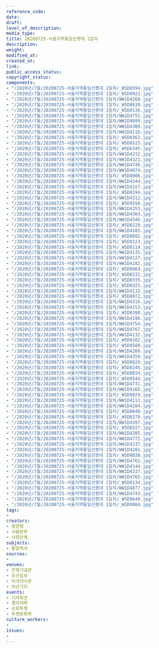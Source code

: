 ```yaml
---
reference_code: 
date: 
draft: 
level_of_description: 
media_type: 
title: 20200725-서울지역통일선봉대 1일차
description: 
weight: 
modified_at: 
created_at: 
link: 
public_access_status: 
copyright_status: 
components:
- "/2020년/7월/20200725-서울지역통일선봉대 1일차/_W5D0394.jpg"
- "/2020년/7월/20200725-서울지역통일선봉대 1일차/_W5D0022.jpg"
- "/2020년/7월/20200725-서울지역통일선봉대 1일차/WW1D4268.jpg"
- "/2020년/7월/20200725-서울지역통일선봉대 1일차/_W5D0639.jpg"
- "/2020년/7월/20200725-서울지역통일선봉대 1일차/_W5D0136.jpg"
- "/2020년/7월/20200725-서울지역통일선봉대 1일차/WW1D4751.jpg"
- "/2020년/7월/20200725-서울지역통일선봉대 1일차/WW1D4099.jpg"
- "/2020년/7월/20200725-서울지역통일선봉대 1일차/WW1D4309.jpg"
- "/2020년/7월/20200725-서울지역통일선봉대 1일차/WW1D4216.jpg"
- "/2020년/7월/20200725-서울지역통일선봉대 1일차/_W5D0362.jpg"
- "/2020년/7월/20200725-서울지역통일선봉대 1일차/_W5D0525.jpg"
- "/2020년/7월/20200725-서울지역통일선봉대 1일차/_W5D0345.jpg"
- "/2020년/7월/20200725-서울지역통일선봉대 1일차/WW1D4232.jpg"
- "/2020년/7월/20200725-서울지역통일선봉대 1일차/WW1D4321.jpg"
- "/2020년/7월/20200725-서울지역통일선봉대 1일차/WW1D4746.jpg"
- "/2020년/7월/20200725-서울지역통일선봉대 1일차/WW1D4074.jpg"
- "/2020년/7월/20200725-서울지역통일선봉대 1일차/_W5D0006.jpg"
- "/2020년/7월/20200725-서울지역통일선봉대 1일차/WW1D4344.jpg"
- "/2020년/7월/20200725-서울지역통일선봉대 1일차/WW1D4327.jpg"
- "/2020년/7월/20200725-서울지역통일선봉대 1일차/_W5D0194.jpg"
- "/2020년/7월/20200725-서울지역통일선봉대 1일차/WW1D4312.jpg"
- "/2020년/7월/20200725-서울지역통일선봉대 1일차/_W5D0598.jpg"
- "/2020년/7월/20200725-서울지역통일선봉대 1일차/WW1D4353.jpg"
- "/2020년/7월/20200725-서울지역통일선봉대 1일차/WW1D4364.jpg"
- "/2020년/7월/20200725-서울지역통일선봉대 1일차/WW1D4346.jpg"
- "/2020년/7월/20200725-서울지역통일선봉대 1일차/_W5D0220.jpg"
- "/2020년/7월/20200725-서울지역통일선봉대 1일차/WW1D4105.jpg"
- "/2020년/7월/20200725-서울지역통일선봉대 1일차/_W5D0091.jpg"
- "/2020년/7월/20200725-서울지역통일선봉대 1일차/_W5D0123.jpg"
- "/2020년/7월/20200725-서울지역통일선봉대 1일차/_W5D0114.jpg"
- "/2020년/7월/20200725-서울지역통일선봉대 1일차/WW1D4135.jpg"
- "/2020년/7월/20200725-서울지역통일선봉대 1일차/WW1D4127.jpg"
- "/2020년/7월/20200725-서울지역통일선봉대 1일차/WW1D4182.jpg"
- "/2020년/7월/20200725-서울지역통일선봉대 1일차/_W5D0064.jpg"
- "/2020년/7월/20200725-서울지역통일선봉대 1일차/_W5D0231.jpg"
- "/2020년/7월/20200725-서울지역통일선봉대 1일차/_W5D0335.jpg"
- "/2020년/7월/20200725-서울지역통일선봉대 1일차/_W5D0325.jpg"
- "/2020년/7월/20200725-서울지역통일선봉대 1일차/WW1D4115.jpg"
- "/2020년/7월/20200725-서울지역통일선봉대 1일차/_W5D0072.jpg"
- "/2020년/7월/20200725-서울지역통일선봉대 1일차/WW1D4316.jpg"
- "/2020년/7월/20200725-서울지역통일선봉대 1일차/WW1D4153.jpg"
- "/2020년/7월/20200725-서울지역통일선봉대 1일차/_W5D0390.jpg"
- "/2020년/7월/20200725-서울지역통일선봉대 1일차/WW1D4196.jpg"
- "/2020년/7월/20200725-서울지역통일선봉대 1일차/WW1D4754.jpg"
- "/2020년/7월/20200725-서울지역통일선봉대 1일차/WW1D4767.jpg"
- "/2020년/7월/20200725-서울지역통일선봉대 1일차/WW1D4132.jpg"
- "/2020년/7월/20200725-서울지역통일선봉대 1일차/_W5D0102.jpg"
- "/2020년/7월/20200725-서울지역통일선봉대 1일차/_W5D0589.jpg"
- "/2020년/7월/20200725-서울지역통일선봉대 1일차/WW1D4260.jpg"
- "/2020년/7월/20200725-서울지역통일선봉대 1일차/WW1D4359.jpg"
- "/2020년/7월/20200725-서울지역통일선봉대 1일차/_W5D0629.jpg"
- "/2020년/7월/20200725-서울지역통일선봉대 1일차/_W5D0245.jpg"
- "/2020년/7월/20200725-서울지역통일선봉대 1일차/_W5D0034.jpg"
- "/2020년/7월/20200725-서울지역통일선봉대 1일차/_W5D0544.jpg"
- "/2020년/7월/20200725-서울지역통일선봉대 1일차/WW1D4731.jpg"
- "/2020년/7월/20200725-서울지역통일선봉대 1일차/WW1D4165.jpg"
- "/2020년/7월/20200725-서울지역통일선봉대 1일차/_W5D0029.jpg"
- "/2020년/7월/20200725-서울지역통일선봉대 1일차/WW1D4112.jpg"
- "/2020년/7월/20200725-서울지역통일선봉대 1일차/WW1D4284.jpg"
- "/2020년/7월/20200725-서울지역통일선봉대 1일차/_W5D0040.jpg"
- "/2020년/7월/20200725-서울지역통일선봉대 1일차/_W5D0270.jpg"
- "/2020년/7월/20200725-서울지역통일선봉대 1일차/WW1D4397.jpg"
- "/2020년/7월/20200725-서울지역통일선봉대 1일차/_W5D0227.jpg"
- "/2020년/7월/20200725-서울지역통일선봉대 1일차/WW1D4205.jpg"
- "/2020년/7월/20200725-서울지역통일선봉대 1일차/WW1D4772.jpg"
- "/2020년/7월/20200725-서울지역통일선봉대 1일차/WW1D4237.jpg"
- "/2020년/7월/20200725-서울지역통일선봉대 1일차/WW1D4281.jpg"
- "/2020년/7월/20200725-서울지역통일선봉대 1일차/_W5D0038.jpg"
- "/2020년/7월/20200725-서울지역통일선봉대 1일차/WW1D4761.jpg"
- "/2020년/7월/20200725-서울지역통일선봉대 1일차/WW1D4144.jpg"
- "/2020년/7월/20200725-서울지역통일선봉대 1일차/WW1D4337.jpg"
- "/2020년/7월/20200725-서울지역통일선봉대 1일차/WW1D4765.jpg"
- "/2020년/7월/20200725-서울지역통일선봉대 1일차/_W5D0134.jpg"
- "/2020년/7월/20200725-서울지역통일선봉대 1일차/WW1D4077.jpg"
- "/2020년/7월/20200725-서울지역통일선봉대 1일차/WW1D4743.jpg"
- "/2020년/7월/20200725-서울지역통일선봉대 1일차/_W5D0640.jpg"
- "/2020년/7월/20200725-서울지역통일선봉대 1일차/_W5D0004.jpg"
tags:
- 
creators:
- 총연맹
- 서울본부
- 사회단체
subjects:
- 통일역사
sources:
- 
venues:
- 전쟁기념관
- 조선일보
- 미국대사관
- 미군기지
events:
- 기자회견
- 결의대회
- 순회투쟁
- 투쟁문화제
culture_workers:
- 
issues:
- 
---
```

